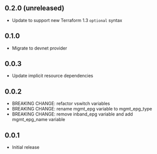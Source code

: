 ## 0.2.0 (unreleased)

- Update to support new Terraform 1.3 `optional` syntax

## 0.1.0

- Migrate to devnet provider

## 0.0.3

- Update implicit resource dependencies

## 0.0.2

- BREAKING CHANGE: refactor vswitch variables
- BREAKING CHANGE: rename mgmt_epg variable to mgmt_epg_type
- BREAKING CHANGE: remove inband_epg variable and add mgmt_epg_name variable

## 0.0.1

- Initial release
